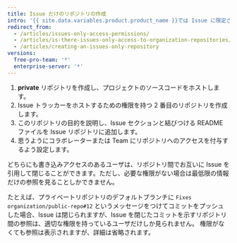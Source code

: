 ```yaml
---
title: Issue だけのリポジトリの作成
intro: '{{ site.data.variables.product.product_name }}では Issue に限定されたアクセス権限は存在しませんが、Issue 専用のリポジトリを作成すれば、実質的にそのようなアクセス権限を設定できます。'
redirect_from:
  - /articles/issues-only-access-permissions/
  - /articles/is-there-issues-only-access-to-organization-repositories/
  - /articles/creating-an-issues-only-repository
versions:
  free-pro-team: '*'
  enterprise-server: '*'
---
```


1. **private** リポジトリを作成し、プロジェクトのソースコードをホストします。
2. Issue トラッカーをホストするための権限を持つ 2 番目のリポジトリを作成します。
3. このリポジトリの目的を説明し、Issue セクションと結びつける README ファイルを Issue リポジトリに追加します。
4. 思うようにコラボレーターまたは Team にリポジトリへのアクセスを付与するよう設定します。

どちらにも書き込みアクセスのあるユーザは、リポジトリ間でお互いに Issue を引用して閉じることができます。ただし、必要な権限がない場合は最低限の情報だけの参照を見ることしかできません。

たとえば、プライベートリポジトリのデフォルトブランチに `Fixes organization/public-repo#12` というメッセージをつけてコミットをプッシュした場合、Issue は閉じられますが、Issue を閉じたコミットを示すリポジトリ間の参照は、適切な権限を持っているユーザだけしか見られません。 権限がなくても参照は表示されますが、詳細は省略されます。
